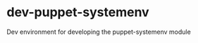 dev-puppet-systemenv
====================

Dev environment for developing the puppet-systemenv module

